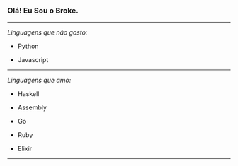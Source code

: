 ### Olá! Eu Sou o Broke.

-----------------------------
*Linguagens que não gosto:* 

- Python

- Javascript
-----------------------------

*Linguagens que amo:*

- Haskell

- Assembly 

- Go

- Ruby

- Elixir
----------------------------




